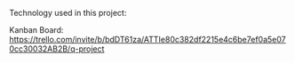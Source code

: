 Technology used in this project: 

Kanban Board: https://trello.com/invite/b/bdDT61za/ATTIe80c382df2215e4c6be7ef0a5e070cc30032AB2B/q-project